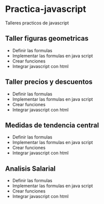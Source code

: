 # Practica-javascript
Talleres practicos de javascript
 
## Taller figuras geometricas
- Definir las formulas 
- Implementar las formulas en java script
- Crear funciones 
- Integrar javascript con html

## Taller precios y descuentos
 - Definir las formulas 
 - Implementar las formulas en java script
 - Crear funciones 
 - Integrar javascript con html

## Medidas de tendencia central
 - Definir las formulas 
 - Implementar las formulas en java script
 - Crear funciones 
 - Integrar javascript con html

## Analisis Salarial
- Definir las formulas 
- Implementar las formulas en java script
- Crear funciones 
- Integrar javascript con html
